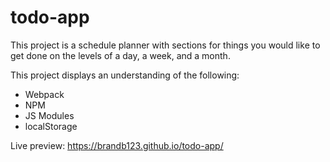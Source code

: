# todo-app

This project is a schedule planner with sections for things you would like to get done on the levels of a day, a week, and a month.

This project displays an understanding of the following: 
 - Webpack
 - NPM
 - JS Modules
 - localStorage

Live preview: https://brandb123.github.io/todo-app/